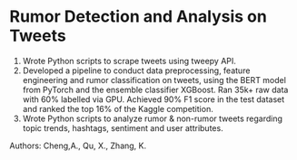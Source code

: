 # Rumor Detection and Analysis on Tweets
1)  Wrote Python scripts to scrape tweets using tweepy API. 
2) Developed a pipeline to conduct data preprocessing, feature engineering and rumor classification on tweets, using the BERT model from PyTorch and the ensemble classifier XGBoost. Ran 35k+ raw data with 60% labelled via GPU. Achieved 90% F1 score in the test dataset and ranked the top 16% of the Kaggle competition.
3) Wrote Python scripts to analyze rumor & non-rumor tweets regarding topic trends, hashtags, sentiment and user attributes.


Authors: Cheng,A., Qu, X., Zhang, K.
